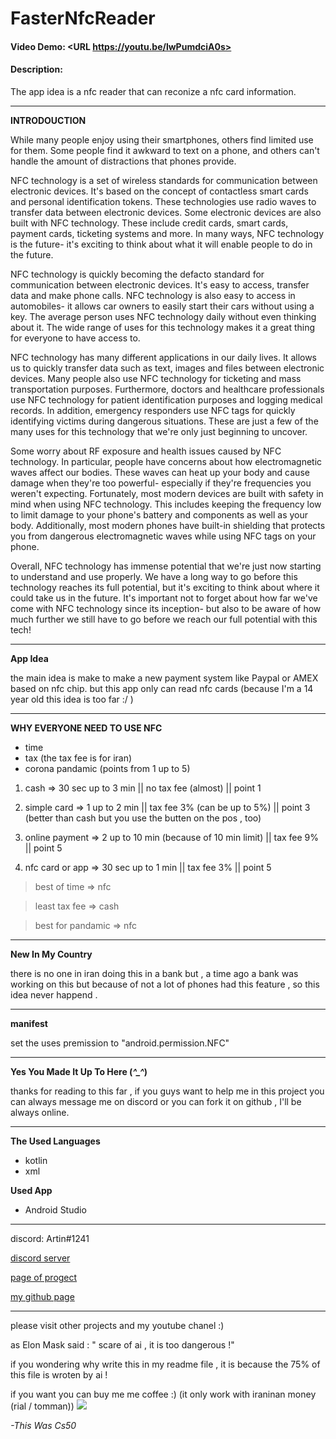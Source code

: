 # FasterNfcReader
#### Video Demo:  <URL https://youtu.be/lwPumdciA0s>
#### Description:
The app idea is a nfc reader that can reconize a nfc card information.

****
**INTRODOUCTION**

While many people enjoy using their smartphones, others find limited use for them. Some people find it awkward to text on a phone, and others can't handle the amount of distractions that phones provide.

NFC technology is a set of wireless standards for communication between electronic devices. It's based on the concept of contactless smart cards and personal identification tokens. These technologies use radio waves to transfer data between electronic devices. Some electronic devices are also built with NFC technology. These include credit cards, smart cards, payment cards, ticketing systems and more. In many ways, NFC technology is the future- it's exciting to think about what it will enable people to do in the future.

NFC technology is quickly becoming the defacto standard for communication between electronic devices. It's easy to access, transfer data and make phone calls. NFC technology is also easy to access in automobiles- it allows car owners to easily start their cars without using a key. The average person uses NFC technology daily without even thinking about it. The wide range of uses for this technology makes it a great thing for everyone to have access to.

NFC technology has many different applications in our daily lives. It allows us to quickly transfer data such as text, images and files between electronic devices. Many people also use NFC technology for ticketing and mass transportation purposes. Furthermore, doctors and healthcare professionals use NFC technology for patient identification purposes and logging medical records. In addition, emergency responders use NFC tags for quickly identifying victims during dangerous situations. These are just a few of the many uses for this technology that we're only just beginning to uncover.

Some worry about RF exposure and health issues caused by NFC technology. In particular, people have concerns about how electromagnetic waves affect our bodies. These waves can heat up your body and cause damage when they're too powerful- especially if they're frequencies you weren't expecting. Fortunately, most modern devices are built with safety in mind when using NFC technology. This includes keeping the frequency low to limit damage to your phone's battery and components as well as your body. Additionally, most modern phones have built-in shielding that protects you from dangerous electromagnetic waves while using NFC tags on your phone.

Overall, NFC technology has immense potential that we're just now starting to understand and use properly. We have a long way to go before this technology reaches its full potential, but it's exciting to think about where it could take us in the future. It's important not to forget about how far we've come with NFC technology since its inception- but also to be aware of how much further we still have to go before we reach our full potential with this tech!



****
**App Idea**

the main idea is make to make a new payment system like Paypal or AMEX based on nfc chip. but this app only can read nfc cards (because I'm a 14 year old this idea is too far :/ )



****
**WHY EVERYONE NEED TO USE NFC**
- time
- tax (the tax fee is for iran)
- corona pandamic (points from 1 up to 5)
 1. cash => 30 sec up to 3 min || no tax fee (almost) || point 1

 2. simple card => 1 up to 2 min || tax fee 3% (can be up to 5%) || point 3 (better than cash but you use the butten on the pos , too)

 3. online payment => 2 up to 10 min (because of 10 min limit) || tax fee 9% || point 5

4. nfc card or app => 30 sec up to 1 min || tax fee 3% || point 5

>best of time => nfc

>least tax fee => cash

>best for pandamic => nfc

****
**New In My Country**

there is no one in iran doing this in a bank but , a time ago a bank was working on this but because of not a lot of phones had this feature , so this idea never happend .



****
**manifest**

set the uses premission to "android.permission.NFC"










****
**Yes You Made It Up To Here (*^_^*)**

thanks for reading to this far , if you guys want to help me in this project you can always message me on discord or you can fork it on github , I'll be always online.






****
**The Used Languages**

- kotlin
- xml

**Used App**

- Android Studio
****
discord: Artin#1241

[discord server](https://discord.gg/4gYgnustX3)

[page of progect](https://github.com/Artinnavidgoli/FasterNfc-cs50)

[my github page](https://github.com/Artinnavidgoli)


****
please visit other projects and my youtube chanel :)

as Elon Mask said : " scare of ai , it is too dangerous !"

if you wondering why write this in my readme file , it is because the 75% of this file is wroten by ai !

if you want you can buy me me coffee :) (it only work with iraninan money (rial / tomman))
<a href="https://coffeebede.ir/buycoffee/time.to.code.with.me"><img class="img-fluid" src="https://coffeebede.ir/DashboardTemplateV2/app-assets/images/banner/default-yellow.svg" /></a>

*-This Was Cs50*



